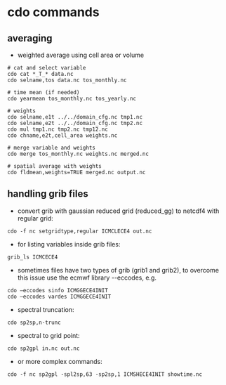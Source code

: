 
# cdo commands

## averaging

- weighted average using cell area or volume

```
# cat and select variable
cdo cat *_T_* data.nc
cdo selname,tos data.nc tos_monthly.nc

# time mean (if needed)
cdo yearmean tos_monthly.nc tos_yearly.nc

# weights
cdo selname,e1t ../../domain_cfg.nc tmp1.nc
cdo selname,e2t ../../domain_cfg.nc tmp2.nc
cdo mul tmp1.nc tmp2.nc tmp12.nc
cdo chname,e2t,cell_area weights.nc

# merge variable and weights
cdo merge tos_monthly.nc weights.nc merged.nc

# spatial average with weights
cdo fldmean,weights=TRUE merged.nc output.nc
```

## handling grib files

- convert grib with gaussian reduced grid (reduced_gg) to netcdf4 with regular grid:
```
cdo -f nc setgridtype,regular ICMCLECE4 out.nc
```

- for listing variables inside grib files:
```
grib_ls ICMCECE4
```

- sometimes files have two types of grib (grib1 and grib2),
to overcome this issue use the ecmwf library --eccodes, e.g.
```
cdo –eccodes sinfo ICMGGECE4INIT
cdo –eccodes vardes ICMGGECE4INIT
```

- spectral truncation:
```
cdo sp2sp,n-trunc
```

- spectral to grid point:
```
cdo sp2gpl in.nc out.nc
```

- or more complex commands:
```
cdo -f nc sp2gpl -spl2sp,63 -sp2sp,1 ICMSHECE4INIT showtime.nc
```
